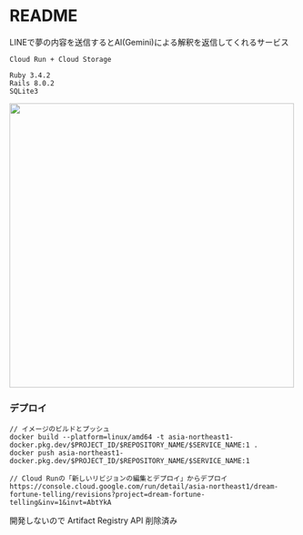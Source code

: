 # README

LINEで夢の内容を送信するとAI(Gemini)による解釈を返信してくれるサービス

```
Cloud Run + Cloud Storage

Ruby 3.4.2
Rails 8.0.2
SQLite3
```

<img src="https://github.com/user-attachments/assets/0d14585f-34d2-4b91-abd2-075d2c198c48" width="500">


### デプロイ
```
// イメージのビルドとプッシュ
docker build --platform=linux/amd64 -t asia-northeast1-docker.pkg.dev/$PROJECT_ID/$REPOSITORY_NAME/$SERVICE_NAME:1 .
docker push asia-northeast1-docker.pkg.dev/$PROJECT_ID/$REPOSITORY_NAME/$SERVICE_NAME:1

// Cloud Runの「新しいリビジョンの編集とデプロイ」からデプロイ
https://console.cloud.google.com/run/detail/asia-northeast1/dream-fortune-telling/revisions?project=dream-fortune-telling&inv=1&invt=AbtYkA
```

開発しないので Artifact Registry API 削除済み
